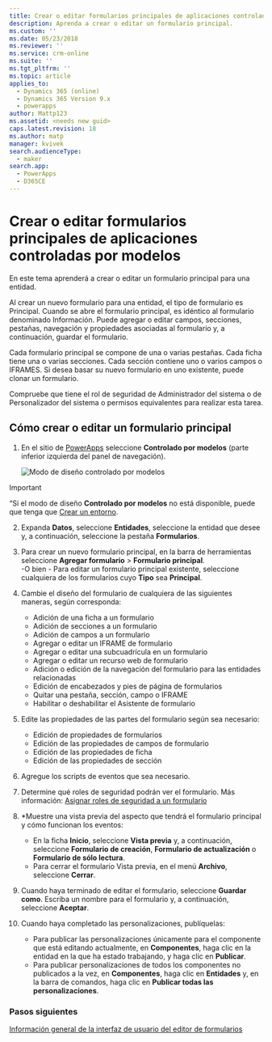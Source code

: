 ```yaml
---
title: Crear o editar formularios principales de aplicaciones controladas por modelos en PowerApps | MicrosoftDocs
description: Aprenda a crear o editar un formulario principal.
ms.custom: ''
ms.date: 05/23/2018
ms.reviewer: ''
ms.service: crm-online
ms.suite: ''
ms.tgt_pltfrm: ''
ms.topic: article
applies_to:
  - Dynamics 365 (online)
  - Dynamics 365 Version 9.x
  - powerapps
author: Mattp123
ms.assetid: <needs new guid>
caps.latest.revision: 18
ms.author: matp
manager: kvivek
search.audienceType:
  - maker
search.app:
  - PowerApps
  - D365CE
---
```

# <a name="create-or-edit-a-model-driven-app-main-form-for-an-entity"></a>Crear o editar formularios principales de aplicaciones controladas por modelos 

En este tema aprenderá a crear o editar un formulario principal para una entidad.

Al crear un nuevo formulario para una entidad, el tipo de formulario es Principal. Cuando se abre el formulario principal, es idéntico al formulario denominado Información. Puede agregar o editar campos, secciones, pestañas, navegación y propiedades asociadas al formulario y, a continuación, guardar el formulario.

Cada formulario principal se compone de una o varias pestañas. Cada ficha tiene una o varias secciones. Cada sección contiene uno o varios campos o IFRAMES. Si desea basar su nuevo formulario en uno existente, puede clonar un formulario. 

Compruebe que tiene el rol de seguridad de Administrador del sistema o de Personalizador del sistema o permisos equivalentes para realizar esta tarea.

## <a name="how-to-create-or-edit-a-main-form"></a>Cómo crear o editar un formulario principal
  
1.   En el sitio de [PowerApps](https://web.powerapps.com/?utm_source=padocs&utm_medium=linkinadoc&utm_campaign=referralsfromdoc) seleccione **Controlado por modelos** (parte inferior izquierda del panel de navegación).  

     ![Modo de diseño controlado por modelos](media/model-driven-switch.png)

> [!IMPORTANT]
> “Si el modo de diseño **Controlado por modelos** no está disponible, puede que tenga que [Crear un entorno](https://docs.microsoft.com/powerapps/administrator/create-environment).   
  
2.  Expanda **Datos**, seleccione **Entidades**, seleccione la entidad que desee y, a continuación, seleccione la pestaña **Formularios**. 

3. Para crear un nuevo formulario principal, en la barra de herramientas seleccione **Agregar formulario** > **Formulario principal**.  
    \-O bien - Para editar un formulario principal existente, seleccione cualquiera de los formularios cuyo **Tipo** sea **Principal**.
  
3.  Cambie el diseño del formulario de cualquiera de las siguientes maneras, según corresponda:
    -   Adición de una ficha a un formulario
    -   Adición de secciones a un formulario
    -   Adición de campos a un formulario
    -   Agregar o editar un IFRAME de formulario
    -   Agregar o editar una subcuadrícula en un formulario
    -   Agregar o editar un recurso web de formulario
    -   Adición o edición de la navegación del formulario para las entidades relacionadas
    -   Edición de encabezados y pies de página de formularios
    -   Quitar una pestaña, sección, campo o IFRAME
    -   Habilitar o deshabilitar el Asistente de formulario
    
4.  Edite las propiedades de las partes del formulario según sea necesario:
    -   Edición de propiedades de formularios
    -   Edición de las propiedades de campos de formulario
    -   Edición de las propiedades de ficha
    -   Edición de las propiedades de sección

5.  Agregue los scripts de eventos que sea necesario. 

6.  Determine qué roles de seguridad podrán ver el formulario. Más información: [Asignar roles de seguridad a un formulario](https://docs.microsoft.com/dynamics365/customer-engagement/admin/assign-security-roles-form)

7.  *Muestre una vista previa del aspecto que tendrá el formulario principal y cómo funcionan los eventos:
    - En la ficha **Inicio**, seleccione **Vista previa** y, a continuación, seleccione **Formulario de creación**, **Formulario de actualización** o **Formulario de sólo lectura**.
    - Para cerrar el formulario Vista previa, en el menú **Archivo**, seleccione **Cerrar**.

8.  Cuando haya terminado de editar el formulario, seleccione **Guardar como**. Escriba un nombre para el formulario y, a continuación, seleccione **Aceptar**.

9.  Cuando haya completado las personalizaciones, publíquelas:
    -   Para publicar las personalizaciones únicamente para el componente que está editando actualmente, en **Componentes**, haga clic en la entidad en la que ha estado trabajando, y haga clic en **Publicar**.
    -   Para publicar personalizaciones de todos los componentes no publicados a la vez, en **Componentes**, haga clic en **Entidades** y, en la barra de comandos, haga clic en **Publicar todas las personalizaciones**.
    
 
### <a name="next-steps"></a>Pasos siguientes  
[Información general de la interfaz de usuario del editor de formularios](form-editor-user-interface-legacy.md)
 

